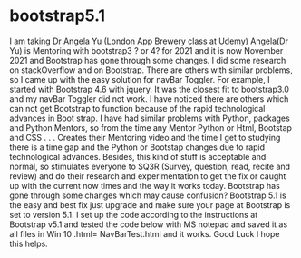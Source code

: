 # bootstrap5.1
I am taking Dr Angela Yu (London App Brewery class at Udemy)
Angela(Dr Yu) is Mentoring with bootstrap3 ? or 4? for 2021 and it is now November 2021 and Bootstrap has gone through some changes. I did some research on stackOverflow and on Bootstrap. There are others with similar problems, so I came up with the easy solution for navBar Toggler. For example, I started with Bootstrap 4.6 with jquery.
It was the closest fit to bootstrap3.0 and my navBar Toggler did not work. I have noticed there are others which can not get Bootstrap to function because of the rapid technological advances in Boot strap. I have had similar problems with Python, packages and Python Mentors, so from the time any Mentor Python or Html, Bootstap and CSS . . . Creates their Mentoring video and the time I get to studying there is a time gap and the Python or Bootstap changes due to rapid technological advances. Besides, this kind of stuff is acceptable and normal, so stimulates everyone to SQ3R (Survey, question, read, recite and review) and do their research and experimentation to get the fix or caught up with the current now times and the way it works today.
Bootstrap has gone through some changes which may cause confusion? Bootstrap 5.1 is the easy and best fix just upgrade and make sure your page at Bootstrap is set to version 5.1. I set up the code according to the instructions at Bootstrap v5.1 and tested the code below with MS notepad and saved it as all files in Win 10 .html= NavBarTest.html and it works. Good Luck I hope this helps.

